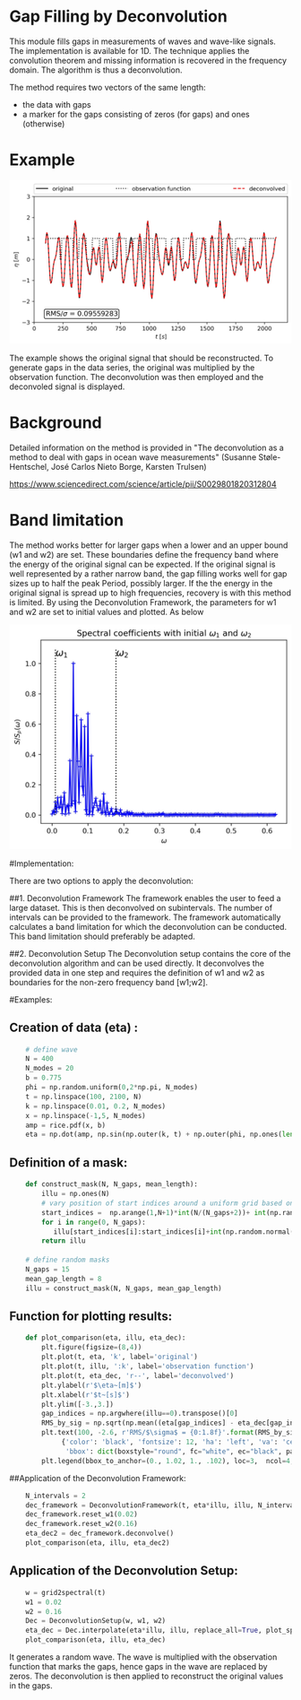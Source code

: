 # Gap Filling by Deconvolution

This module fills gaps in measurements of waves and wave-like signals. The implementation is available for 1D. The technique applies the convolution theorem and missing information is recovered in the frequency domain. The algorithm is thus a deconvolution. 

The method requires two vectors of the same length: 
- the data with gaps 
- a marker for the gaps consisting of zeros (for gaps) and ones (otherwise)

# Example

![Example](example.jpg)

The example shows the original signal that should be reconstructed. To generate gaps in the data series, the original was multiplied by the observation function. The deconvolution was then employed and the deconvoled signal is displayed.


# Background 
Detailed information on the method is provided in 
"The deconvolution as a method to deal with gaps in ocean wave measurements" (Susanne Støle-Hentschel, José Carlos Nieto Borge, Karsten Trulsen)

https://www.sciencedirect.com/science/article/pii/S0029801820312804

# Band limitation
The method works better for larger gaps when a lower and an upper bound (w1 and w2) are set. These boundaries define the frequency band where the energy of the original signal can be expected. If the original signal is well represented by a rather narrow band, the gap filling works well for gap sizes up to half the peak Period, possibly larger. If the the energy in the original signal is spread up to high frequencies, recovery is with this method is limited. By using the Deconvolution Framework, the parameters for w1 and w2 are set to initial values and plotted. As below

![BandLimit](band_limit.jpg)


#Implementation:

There are two options to apply the deconvolution:

##1. Deconvolution Framework
    The framework enables the user to feed a large dataset. This is then deconvolved on subintervals. The number of intervals can be provided to the framework. The framework automatically calculates a band limitation for which the deconvolution can be conducted. This band limitation should preferably be adapted.
    
##2. Deconvolution Setup
    The Deconvolution setup contains the core of the deconvolution algorithm and can be used directly. It deconvolves the provided data in one step and requires the definition of w1 and w2 as boundaries for the non-zero frequency band [w1;w2].

#Examples:

## Creation of data (eta) :
```python
    # define wave
    N = 400 
    N_modes = 20
    b = 0.775
    phi = np.random.uniform(0,2*np.pi, N_modes)
    t = np.linspace(100, 2100, N)
    k = np.linspace(0.01, 0.2, N_modes) 
    x = np.linspace(-1,5, N_modes)
    amp = rice.pdf(x, b)
    eta = np.dot(amp, np.sin(np.outer(k, t) + np.outer(phi, np.ones(len(t))) ))
```

## Definition of a mask:
```python
    def construct_mask(N, N_gaps, mean_length):
        illu = np.ones(N)
        # vary position of start indices around a uniform grid based on uniform distribution
        start_indices =  np.arange(1,N+1)*int(N/(N_gaps+2))+ int(np.random.uniform(0.05*N))
        for i in range(0, N_gaps):
           illu[start_indices[i]:start_indices[i]+int(np.random.normal(mean_length, 2))] = 0
        return illu  

    # define random masks  
    N_gaps = 15
    mean_gap_length = 8
    illu = construct_mask(N, N_gaps, mean_gap_length)    
```
   
## Function for plotting results:   
```python     
    def plot_comparison(eta, illu, eta_dec):
        plt.figure(figsize=(8,4))
        plt.plot(t, eta, 'k', label='original')
        plt.plot(t, illu, ':k', label='observation function')
        plt.plot(t, eta_dec, 'r--', label='deconvolved')
        plt.ylabel(r'$\eta~[m]$')
        plt.xlabel(r'$t~[s]$')
        plt.ylim([-3.,3.])
        gap_indices = np.argwhere(illu==0).transpose()[0]
        RMS_by_sig = np.sqrt(np.mean((eta[gap_indices] - eta_dec[gap_indices])**2)) / np.sqrt(np.var(eta))
        plt.text(100, -2.6, r'RMS/$\sigma$ = {0:1.8f}'.format(RMS_by_sig),
             {'color': 'black', 'fontsize': 12, 'ha': 'left', 'va': 'center',
              'bbox': dict(boxstyle="round", fc="white", ec="black", pad=0.2)})
        plt.legend(bbox_to_anchor=(0., 1.02, 1., .102), loc=3,  ncol=4, mode="expand", borderaxespad=0.)
```

##Application of the Deconvolution Framework:
```python
    N_intervals = 2
    dec_framework = DeconvolutionFramework(t, eta*illu, illu, N_intervals)
    dec_framework.reset_w1(0.02) 
    dec_framework.reset_w2(0.16)
    eta_dec2 = dec_framework.deconvolve()
    plot_comparison(eta, illu, eta_dec2)
```


## Application of the Deconvolution Setup:
```python
    w = grid2spectral(t)
    w1 = 0.02
    w2 = 0.16
    Dec = DeconvolutionSetup(w, w1, w2)      
    eta_dec = Dec.interpolate(eta*illu, illu, replace_all=True, plot_spec=False)
    plot_comparison(eta, illu, eta_dec)
```


It generates a random wave. The wave is multiplied with the observation function that marks the gaps, hence gaps in the wave are replaced by zeros. The deconvolution is then applied to reconstruct the original values in the gaps. 






